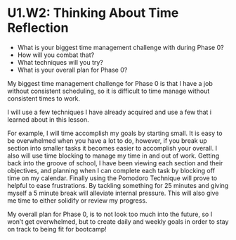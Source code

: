 # U1.W2: Thinking About Time Reflection

* What is your biggest time management challenge with during Phase 0? 
* How will you combat that? 
* What techniques will you try?
* What is your overall plan for Phase 0?

My biggest time management challenge for Phase 0 is that I have a job without consistent scheduling, so it is difficult to time manage without consistent times to work.

I will use a few techniques I have already acquired and use a few that i learned about in this lesson. 

For example, I will time accomplish my goals by starting small. It is easy to be overwhelmed when you have a lot to do, however, if you break up section into smaller tasks it becomes easier to accomplish your overall. I also will use time blocking to manage my time in and out of work. Getting back into the groove of school, I have been viewing each section and their objectives, and planning when I can complete each task by blocking off time on my calendar. Finally using the Pomodoro Technique will prove to helpful to ease frustrations. By tackling something for 25 minutes and giving myself a 5 minute break will alleviate internal pressure. This will also give me time to either solidify or review my progress. 

My overall plan for Phase 0, is to not look too much into the future, so I won’t get overwhelmed, but to create daily and weekly goals in order to stay on track to being fit for bootcamp!